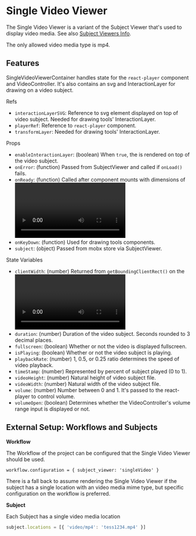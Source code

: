 # Single Video Viewer

The Single Video Viewer is a variant of the Subject Viewer that's used to
display video media. See also [Subject Viewers Info](https://github.com/zooniverse/front-end-monorepo/blob/master/packages/lib-classifier/src/components/Classifier/components/SubjectViewer/README.md).

The only allowed video media type is mp4.

## Features

SingleVideoViewerContainer handles state for the `react-player` component and VideoController. It's also contains an svg and InteractionLayer for drawing on a video subject.

Refs
- `interactionLayerSVG`: Reference to svg element displayed on top of video subject. Needed for drawing tools' InteractionLayer.
- `playerRef`: Reference to `react-player` component.
- `transformLayer`: Needed for drawing tools' InteractionLayer.

Props
- `enableInteractionLayer`: (boolean) When `true`, the <InteractionLayer> is rendered on top of the video subject.
- `onError`: (function) Passed from SubjectViewer and called if `onLoad()` fails.
- `onReady`: (function) Called after component mounts with dimensions of <video> and svg interaction layer. Function is passed from SubjectViewer and  dimensions are added to classification metatdata.
- `onKeyDown`: (function) Used for drawing tools components.
- `subject`: (object) Passed from mobx store via SubjectViewer.

State Variables
- `clientWidth`: (number) Returned from `getBoundingClientRect()` on the <video> element in `react-player`.
- `duration`: (number) Duration of the video subject. Seconds rounded to 3 decimal places.
- `fullscreen`: (boolean) Whether or not the video is displayed fullscreen.
- `isPlaying`: (boolean) Whether or not the video subject is playing.
- `playbackRate`: (number) 1, 0.5, or 0.25 ratio determines the speed of video playback.
- `timeStamp`: (number) Represented by percent of subject played (0 to 1).
- `videoHeight`: (number) Natural height of video subject file.
- `videoWidth`: (number) Natural width of the video subject file.
- `volume`: (number) Number between 0 and 1. It's passed to the react-player to control volume.
- `volumeOpen`: (boolean) Determines whether the VideoController's volume range input is displayed or not.

## External Setup: Workflows and Subjects

**Workflow**

The Workflow of the project can be configured that the Single Video Viewer should be used.

`workflow.configuration = { subject_viewer: 'singleVideo' }`

There is a fall back to assume rendering the Single Video Viewer if the subject has a single location with an video media mime type, but specific configuration on the workflow is preferred.

**Subject**

Each Subject has a single video media location

```js
subject.locations = [{ 'video/mp4': 'tess1234.mp4' }]
```
